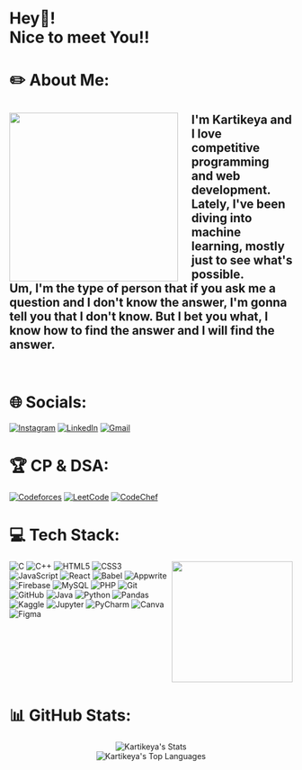 # Hey👋! <br>Nice to meet You!!

# ✏️ About Me:
## <img align="left" height="300" style="margin-right: 1.5rem" src="https://github.com/Anmol-Baranwal/Cool-GIFs-For-GitHub/assets/74038190/9be4d344-6782-461a-b5a6-32a07bf7b34e"  /> I'm Kartikeya and I love competitive programming and web development. Lately, I've been diving into machine learning, mostly just to see what's possible. </br> Um, I'm the type of person that if you ask me a question and I don't know the answer, I'm gonna tell you that I don't know. But I bet you what, I know how to find the answer and I will find the answer.

<br clear="both">

# 🌐 Socials:

[![Instagram](https://img.shields.io/badge/Instagram-%23E4405F.svg?logo=Instagram&logoColor=white)](https://www.instagram.com/kartikeya_042/)
[![LinkedIn](https://img.shields.io/badge/LinkedIn-%230077B5.svg?logo=linkedin&logoColor=white)](https://www.linkedin.com/in/kartikeya-singh-5409b7292/)
[![Gmail](https://img.shields.io/badge/Gmail-D14836?logo=gmail&logoColor=white)](https://mail.google.com/mail/u/0/#inbox?compose=CllgCKCCSfqRllqxjtMdjtMQHxqbchlbxKbtrfPsNKHxXVNKQgfGknLfxwwstpSJhbZlhWdsbSV)

# 🏆 CP & DSA:

[![Codeforces](https://img.shields.io/badge/Codeforces-%234CC61E.svg?logo=Codeforces&logoColor=white)](https://codeforces.com/profile/kartikeyasingh042)
[![LeetCode](https://img.shields.io/badge/LeetCode-%23FFA116.svg?logo=LeetCode&logoColor=white)](https://leetcode.com/u/kartikeya042/)
[![CodeChef](https://img.shields.io/badge/CodeChef-%23A52A2A.svg?logo=CodeChef&logoColor=white)](https://www.codechef.com/users/kartikeya042)

# 💻 Tech Stack:

<img align="right" height="215" src="https://user-images.githubusercontent.com/74038190/214375117-d7fc8261-fff2-4b2a-826f-b917ff005e54.gif"  />

![C](https://img.shields.io/badge/C-A8B9CC?logo=c&logoColor=black&style=for-the-badge) ![C++](https://img.shields.io/badge/C++-00599C?logo=cplusplus&logoColor=white&style=for-the-badge) ![HTML5](https://img.shields.io/badge/HTML5-E34F26?logo=html5&logoColor=white&style=for-the-badge) ![CSS3](https://img.shields.io/badge/CSS-1572B6?logo=css&logoColor=white&style=for-the-badge) ![JavaScript](https://img.shields.io/badge/JavaScript-F7DF1E?logo=javascript&logoColor=black&style=for-the-badge) ![React](https://img.shields.io/badge/React-61DAFB?logo=react&logoColor=black&style=for-the-badge) ![Babel](https://img.shields.io/badge/Babel-F9DC3E?logo=babel&logoColor=black&style=for-the-badge) ![Appwrite](https://img.shields.io/badge/Appwrite-F02E65?logo=appwrite&logoColor=white&style=for-the-badge) ![Firebase](https://img.shields.io/badge/Firebase-FFCA28?logo=firebase&logoColor=black&style=for-the-badge) ![MySQL](https://img.shields.io/badge/MySQL-4479A1?logo=mysql&logoColor=white&style=for-the-badge) ![PHP](https://img.shields.io/badge/PHP-777BB4?logo=php&logoColor=black&style=for-the-badge) ![Git](https://img.shields.io/badge/Git-F05032?logo=git&logoColor=white&style=for-the-badge) ![GitHub](https://img.shields.io/badge/GitHub-181717?logo=github&logoColor=white&style=for-the-badge) ![Java](https://skillicons.dev/icons?i=java) ![Python](https://img.shields.io/badge/Python-3776AB?logo=python&logoColor=white&style=for-the-badge) ![Pandas](https://img.shields.io/badge/pandas-150458?logo=pandas&logoColor=white&style=for-the-badge) ![Kaggle](https://img.shields.io/badge/Kaggle-20BEFF?logo=kaggle&logoColor=black&style=for-the-badge) ![Jupyter](https://img.shields.io/badge/Jupyter-F37626?logo=jupyter&logoColor=black&style=for-the-badge) ![PyCharm](https://img.shields.io/badge/PyCharm-000000?logo=pycharm&logoColor=white&style=for-the-badge) ![Canva](https://img.shields.io/badge/Canva-00C4CC?logo=canva&logoColor=black&style=for-the-badge) ![Figma](https://img.shields.io/badge/Figma-F24E1E?logo=figma&logoColor=white&style=for-the-badge)

<br clear="both">

# 📊 GitHub Stats:
<div align="center">

![Kartikeya's Stats](https://github-readme-stats.vercel.app/api?username=kartikeya042&hide_title=false&hide_rank=false&show_icons=true&include_all_commits=true&count_private=true&disable_animations=false&theme=dracula&locale=en&hide_border=false)
<br/>
![Kartikeya's Top Languages](https://github-readme-stats.vercel.app/api/top-langs?username=kartikeya042&locale=en&hide_title=false&layout=compact&card_width=320&langs_count=5&theme=dracula&hide_border=false)
</div>